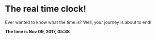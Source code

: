 # The real time clock!

Ever wanted to know what the time is? Well, your journey is about to end!

**The time is Nov 09, 2017, 05:38**